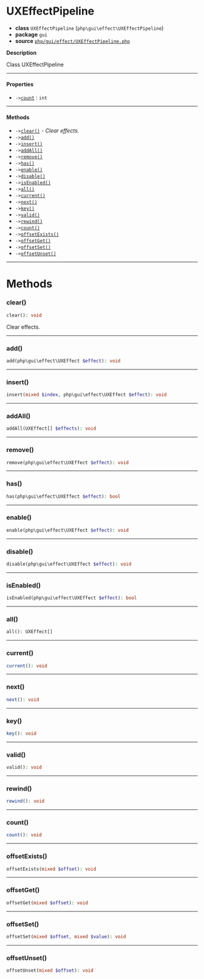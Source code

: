 # UXEffectPipeline

- **class** `UXEffectPipeline` (`php\gui\effect\UXEffectPipeline`)
- **package** `gui`
- **source** [`php/gui/effect/UXEffectPipeline.php`](./src/main/resources/JPHP-INF/sdk/php/gui/effect/UXEffectPipeline.php)

**Description**

Class UXEffectPipeline

---

#### Properties

- `->`[`count`](#prop-count) : `int`

---

#### Methods

- `->`[`clear()`](#method-clear) - _Clear effects._
- `->`[`add()`](#method-add)
- `->`[`insert()`](#method-insert)
- `->`[`addAll()`](#method-addall)
- `->`[`remove()`](#method-remove)
- `->`[`has()`](#method-has)
- `->`[`enable()`](#method-enable)
- `->`[`disable()`](#method-disable)
- `->`[`isEnabled()`](#method-isenabled)
- `->`[`all()`](#method-all)
- `->`[`current()`](#method-current)
- `->`[`next()`](#method-next)
- `->`[`key()`](#method-key)
- `->`[`valid()`](#method-valid)
- `->`[`rewind()`](#method-rewind)
- `->`[`count()`](#method-count)
- `->`[`offsetExists()`](#method-offsetexists)
- `->`[`offsetGet()`](#method-offsetget)
- `->`[`offsetSet()`](#method-offsetset)
- `->`[`offsetUnset()`](#method-offsetunset)

---
# Methods

<a name="method-clear"></a>

### clear()
```php
clear(): void
```
Clear effects.

---

<a name="method-add"></a>

### add()
```php
add(php\gui\effect\UXEffect $effect): void
```

---

<a name="method-insert"></a>

### insert()
```php
insert(mixed $index, php\gui\effect\UXEffect $effect): void
```

---

<a name="method-addall"></a>

### addAll()
```php
addAll(UXEffect[] $effects): void
```

---

<a name="method-remove"></a>

### remove()
```php
remove(php\gui\effect\UXEffect $effect): void
```

---

<a name="method-has"></a>

### has()
```php
has(php\gui\effect\UXEffect $effect): bool
```

---

<a name="method-enable"></a>

### enable()
```php
enable(php\gui\effect\UXEffect $effect): void
```

---

<a name="method-disable"></a>

### disable()
```php
disable(php\gui\effect\UXEffect $effect): void
```

---

<a name="method-isenabled"></a>

### isEnabled()
```php
isEnabled(php\gui\effect\UXEffect $effect): bool
```

---

<a name="method-all"></a>

### all()
```php
all(): UXEffect[]
```

---

<a name="method-current"></a>

### current()
```php
current(): void
```

---

<a name="method-next"></a>

### next()
```php
next(): void
```

---

<a name="method-key"></a>

### key()
```php
key(): void
```

---

<a name="method-valid"></a>

### valid()
```php
valid(): void
```

---

<a name="method-rewind"></a>

### rewind()
```php
rewind(): void
```

---

<a name="method-count"></a>

### count()
```php
count(): void
```

---

<a name="method-offsetexists"></a>

### offsetExists()
```php
offsetExists(mixed $offset): void
```

---

<a name="method-offsetget"></a>

### offsetGet()
```php
offsetGet(mixed $offset): void
```

---

<a name="method-offsetset"></a>

### offsetSet()
```php
offsetSet(mixed $offset, mixed $value): void
```

---

<a name="method-offsetunset"></a>

### offsetUnset()
```php
offsetUnset(mixed $offset): void
```